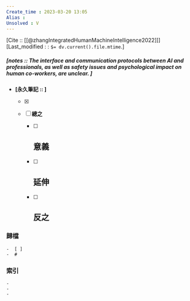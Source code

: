 ```yaml
---
Create_time : 2023-03-20 13:05
Alias : 
Unsolved : V
---
```

[Cite :: [[@zhangIntegratedHumanMachineIntelligence2022]]]
[Last_modified : : `$= dv.current().file.mtime`.]
##### [notes :: The interface and communication protocols between AI and professionals, as well as safety issues and psychological impact on human co-workers, are unclear.  ]

- **[永久筆記 :: ]**
	
	- [x]
	
	- [ ] **總之**
		
		- [ ] **意義**
			-
		
		- [ ] **延伸**
			- 
		
		- [ ] **反之**
			-
		


### 歸檔 
	-  [ ]
	-  #

### 索引
	-
	-
	-
	
